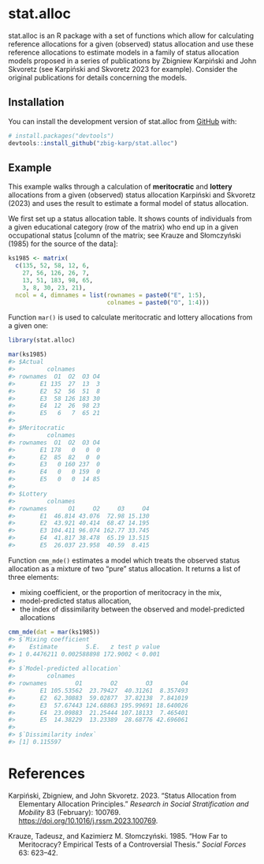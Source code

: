 
<!-- README.md is generated from README.Rmd. Please edit that file -->

# stat.alloc

<!-- badges: start -->

<!-- badges: end -->

stat.alloc is an R package with a set of functions which allow for
calculating reference allocations for a given (observed) status
allocation and use these reference allocations to estimate models in a
family of status allocation models proposed in a series of publications
by Zbigniew Karpiński and John Skvoretz (see Karpiński and Skvoretz 2023
for example). Consider the original publications for details concerning
the models.

## Installation

You can install the development version of stat.alloc from
[GitHub](https://github.com/) with:

``` r
# install.packages("devtools")
devtools::install_github("zbig-karp/stat.alloc")
```

## Example

This example walks through a calculation of **meritocratic** and
**lottery** allocations from a given (observed) status allocation
Karpiński and Skvoretz (2023) and uses the result to estimate a formal
model of status allocation.

We first set up a status allocation table. It shows counts of
individuals from a given educational category (row of the matrix) who
end up in a given occupational status \[column of the matrix; see Krauze
and Słomczyński (1985) for the source of the data\]:

``` r
ks1985 <- matrix(
  c(135, 52, 58, 12, 6, 
    27, 56, 126, 26, 7, 
    13, 51, 183, 98, 65, 
    3, 8, 30, 23, 21), 
  ncol = 4, dimnames = list(rownames = paste0("E", 1:5), 
                            colnames = paste0("O", 1:4)))
```

Function `mar()` is used to calculate meritocratic and lottery
allocations from a given one:

``` r
library(stat.alloc)

mar(ks1985)
#> $Actual
#>         colnames
#> rownames  O1  O2  O3 O4
#>       E1 135  27  13  3
#>       E2  52  56  51  8
#>       E3  58 126 183 30
#>       E4  12  26  98 23
#>       E5   6   7  65 21
#> 
#> $Meritocratic
#>         colnames
#> rownames  O1  O2  O3 O4
#>       E1 178   0   0  0
#>       E2  85  82   0  0
#>       E3   0 160 237  0
#>       E4   0   0 159  0
#>       E5   0   0  14 85
#> 
#> $Lottery
#>         colnames
#> rownames      O1     O2     O3     O4
#>       E1  46.814 43.076  72.98 15.130
#>       E2  43.921 40.414  68.47 14.195
#>       E3 104.411 96.074 162.77 33.745
#>       E4  41.817 38.478  65.19 13.515
#>       E5  26.037 23.958  40.59  8.415
```

Function `cmm_mde()` estimates a model which treats the observed status
allocation as a mixture of two “pure” status allocation. It returns a
list of three elements:

- mixing coefficient, or the proportion of meritocracy in the mix,
- model-predicted status allocation,
- the index of dissimilarity between the observed and model-predicted
  allocations

``` r
cmm_mde(dat = mar(ks1985))
#> $`Mixing coefficient`
#>    Estimate        S.E.   z test p value
#> 1 0.4476211 0.002588898 172.9002 < 0.001
#> 
#> $`Model-predicted allocation`
#>         colnames
#> rownames        O1        O2        O3        O4
#>       E1 105.53562  23.79427  40.31261  8.357493
#>       E2  62.30883  59.02877  37.82138  7.841019
#>       E3  57.67443 124.68863 195.99691 18.640026
#>       E4  23.09883  21.25444 107.18133  7.465401
#>       E5  14.38229  13.23389  28.68776 42.696061
#> 
#> $`Dissimilarity index`
#> [1] 0.115597
```

# References

<div id="refs" class="references csl-bib-body hanging-indent"
entry-spacing="0">

<div id="ref-karpinski2023" class="csl-entry">

Karpiński, Zbigniew, and John Skvoretz. 2023. “Status Allocation from
Elementary Allocation Principles.” *Research in Social Stratification
and Mobility* 83 (February): 100769.
<https://doi.org/10.1016/j.rssm.2023.100769>.

</div>

<div id="ref-krauze1985" class="csl-entry">

Krauze, Tadeusz, and Kazimierz M. Słomczyński. 1985. “How Far to
Meritocracy? Empirical Tests of a Controversial Thesis.” *Social Forces*
63: 623–42.

</div>

</div>
